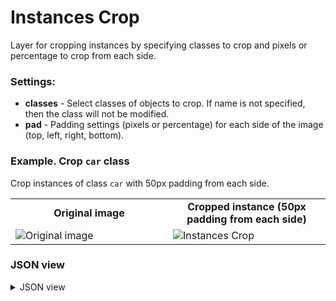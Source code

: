 # Instances Crop

Layer for cropping instances by specifying classes to crop and pixels or percentage to crop from each side.

### Settings:

- **classes** - Select classes of objects to crop. If name is not specified, then the class will not be modified.
- **pad** - Padding settings (pixels or percentage) for each side of the image (top, left, right, bottom).

### Example. Crop `car` class

Crop instances of class `car` with 50px padding from each side.

<table>
<tr>
<td style="text-align:center; width:50%"><strong>Original image</strong></td>
<td style="text-align:center; width:50%"><strong>Cropped instance (50px padding from each side)</strong></td>
</tr>
<tr>
<td> <img src="https://github.com/supervisely-ecosystem/ml-nodes/assets/79905215/07b8e241-3733-4ef3-be21-506cc027c7b2" alt="Original image" /> </td>
<td> <img src="https://github.com/supervisely-ecosystem/ml-nodes/assets/79905215/3693d57d-b127-4825-afba-7a4f7a389e5c" alt="Instances Crop" /> </td>
</tr>
</table>

### JSON view

<details>
  <summary>JSON view</summary>
<pre>
{
  "action": "instances_crop",
  "src": ["$data_5"],
  "dst": "$instances_crop_6",
  "settings": {
    "classes": ["car"],
    "pad": {
      "sides": {
        "top": "50px",
        "left": "50px",
        "right": "50px",
        "bottom": "50px"
      }
    }
  }
}
</pre>
</details>
